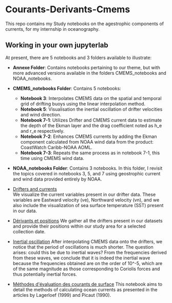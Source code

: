 # Courants-Derivants-Cmems

This repo contains 
my Study notebooks on the agestrophic components of currents, for my internship in oceanography.

## Working in your own jupyterlab

At present, there are 5 notebooks and 3 folders available to illustrate:

- **Annexe Folder**: Contains notebooks pertaining to our theme, but with more advanced versions available in the folders CMEMS_notebooks and NOAA_notebooks.

- **CMEMS_notebooks Folder**: Contains 5 notebooks:

    - **Notebook 3**: Interpolates CMEMS data on the spatial and temporal grid of drifting buoys using the linear interpolation method.
    - **Notebook 5**:   Visualisation the inertial oscillation of drifter velocities and wind direction.
    - **Notebook 7-1**: Utilizes Drifter and CMEMS current data to estimate the depth of the Ekman layer and the drag coefficient noted as h_e and r_e respectively.
    - **Notebook 7-2**: Enhances CMEMS currents by adding the Ekman component calculated from NOAA wind data from the product: CoastWatch Caribb-NOAA AOML.
    - **Notebook 7-3**: Repeats the same process as in notebook 7-1, this time using CMEMS wind data.

- **NOAA_notebooks Folder**: Contains 3 notebooks. In this folder, I revisit the topics covered in notebooks 3, 5, and 7 using geostrophic current and wind data provided entirely by NOAA.
- [Drifters and currents](1-dériveurs-courants-visualisations.ipynb)  
We visualize the current variables present in our drifter data. These variables are Eastward velocity (ve), Northward velocity (vn), and we also include the visualization of sea surface temperature (SST) present in our data.
- [Dérivants et positions](2-drifters-positions.ipynb) 
We gather all the drifters present in our datasets and provide their positions within our study area for a selected collection date.
- [Inertial oscillation](4-oscillation-inertielle-des-dérives.ipynb)
After interpolating CMEMS data onto the drifters, we notice that the period of oscillations is much shorter. The question arises: could this be due to inertial waves? From the frequencies derived from these waves, we conclude that it is indeed the inertial wave because the frequencies obtained are on the order of 10^-5, which are of the same magnitude as those corresponding to Coriolis forces and thus potentially inertial forces.
- [Méthodes d'évaluation des courants de surface](Méthodes-de-calcul-des-courants.ipynb)
This notebook aims to detail the methods of calculating ocean currents as presented in the articles by Lagerloef (1999) and Picaut (1990). 




